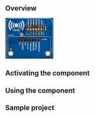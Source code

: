 ## Overview

<img src="/images/esp32/block_rfid.png"  width="30%">


## Activating the component

## Using the component


## Sample project

